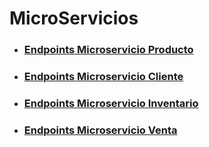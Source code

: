 # MicroServicios
* ### [Endpoints Microservicio Producto](/micro_productos/)

* ### [Endpoints Microservicio Cliente](/micro_cliente/)

* ### [Endpoints Microservicio Inventario](/micro_inventario/)

* ### [Endpoints Microservicio Venta](/micro_ventas/)